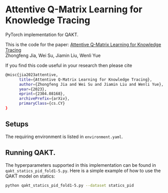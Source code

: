 # Attentive Q-Matrix Learning for Knowledge Tracing
PyTorch implementation for QAKT.

This is the code for the paper:
[Attentive Q-Matrix Learning for Knowledge Tracing](https://arxiv.org/abs/2304.08168)  
Zhongfeng Jia, Wei Su, Jiamin Liu, Wenli Yue



If you find this code useful in your research then please cite  
```bash
@misc{jia2023attentive,
      title={Attentive Q-Matrix Learning for Knowledge Tracing}, 
      author={Zhongfeng Jia and Wei Su and Jiamin Liu and Wenli Yue},
      year={2023},
      eprint={2304.08168},
      archivePrefix={arXiv},
      primaryClass={cs.CY}
}
```
## Setups
The requiring environment is listed in `environment.yaml`.


## Running QAKT.

The hyperparameters supported in this implementation can be found in `qakt_statics_pid_fold1-5.py`. Here is a simple example of how to use the QAKT model on statics:

```bash
python qakt_statics_pid_fold1-5.py --dataset statics_pid
```

